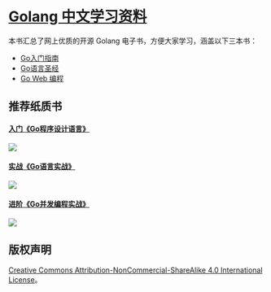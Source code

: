 # [Golang 中文学习资料](http://go.wuhaolin.cn/)
本书汇总了网上优质的开源 Golang 电子书，方便大家学习，涵盖以下三本书：

- [Go入门指南](the-way-to-go/README.md)
- [Go语言圣经](gopl/README.md)
- [Go Web 编程](build-web-application-with-golang/README.md)

## 推荐纸质书

<h4><a href="https://union-click.jd.com/jdc?e=&p=AyIGZRhZFwsQAlIfWxwyEgRVEl0dCxs3EUQDS10iXhBeGlcJDBkNXg9JHU4YDk5ER1xOGRNLGEEcVV8BXURFUFdfC0RVU1JRUy1OVxUBEg5TE1IcMmkAC3s%2FbHh7Yl1LLUt1VHwibz9rBXILWStaJQITBlQZXxMCFAVlK1sSMkBpja3tzaejG4Gx1MCKhTdUK1sRChUDVB1fFwQVD10rXBULIl4FRh1RMiI3VitrJQIiBGVZNRADFA9dSAtABxcOAh5cFgBCAQBIUhdXRlNTEwkdBEFXZRlaFAYb" rel="noreferrer">入门《Go程序设计语言》</a></h4>
<a href="https://union-click.jd.com/jdc?e=&p=AyIGZRhZFwsQAlIfWxwyEgRVEl0dCxs3EUQDS10iXhBeGlcJDBkNXg9JHU4YDk5ER1xOGRNLGEEcVV8BXURFUFdfC0RVU1JRUy1OVxUBEg5TE1IcMmkAC3s%2FbHh7Yl1LLUt1VHwibz9rBXILWStaJQITBlQZXxMCFAVlK1sSMkBpja3tzaejG4Gx1MCKhTdUK1sRChUDVB1fFwQVD10rXBULIl4FRh1RMiI3VitrJQIiBGVZNRADFA9dSAtABxcOAh5cFgBCAQBIUhdXRlNTEwkdBEFXZRlaFAYb" rel="noreferrer">
    <img src="https://img1.360buyimg.com/n1/jfs/t5248/207/1621269134/210983/67ef6286/5912e2fcN787f6df5.jpg"/>
</a>

<h4><a href="https://union-click.jd.com/jdc?e=&p=AyIGZRhZFwsQAlIfWxwyEgRVGVwdBBc3EUQDS10iXhBeGlcJDBkNXg9JHU4YDk5ER1xOGRNLGEEcVV8BXURFUFdfC0RVU1JRUy1OVxUBEgVSE10QMnAdCU0pEWdPZz5LD3xleQczaDBFGEQLWStaJQITBlQZXxMCFAVlK1sSMkBpja3tzaejG4Gx1MCKhTdUK1sRChUDVB1fEgIbAlIrXBULIl4FRh1RMiI3VitrJQIiBGVZNUYAEwRQGVsTBUUEUR4IRQMbAgdMCxMCFARSTl9ABBADZRlaFAYb" rel="noreferrer">实战《Go语言实战》</a></h4>
<a href="https://union-click.jd.com/jdc?e=&p=AyIGZRhZFwsQAlIfWxwyEgRVGVwdBBc3EUQDS10iXhBeGlcJDBkNXg9JHU4YDk5ER1xOGRNLGEEcVV8BXURFUFdfC0RVU1JRUy1OVxUBEgVSE10QMnAdCU0pEWdPZz5LD3xleQczaDBFGEQLWStaJQITBlQZXxMCFAVlK1sSMkBpja3tzaejG4Gx1MCKhTdUK1sRChUDVB1fEgIbAlIrXBULIl4FRh1RMiI3VitrJQIiBGVZNUYAEwRQGVsTBUUEUR4IRQMbAgdMCxMCFARSTl9ABBADZRlaFAYb" rel="noreferrer">
    <img src="https://img1.360buyimg.com/n1/jfs/t4120/142/1238030440/302452/3c514bbb/58be1c49N0069fd89.jpg"/>
</a>

<h4><a href="https://union-click.jd.com/jdc?e=&p=AyIGZRhZFwsQAlIfWxwyEgRUHFkVBxI3EUQDS10iXhBeGlcJDBkNXg9JHU4YDk5ER1xOGRNLGEEcVV8BXURFUFdfC0RVU1JRUy1OVxUBEwBXG14VMnBvFEwzRhxJZRJbJ05FE3E2ZwYQUVQLWStaJQITBlQZXxMCFAVlK1sSMkBpja3tzaejG4Gx1MCKhTdUK1sRChUDVB1fHQIRAVUrXBULIl4FRh1RMiI3VitrJQIiBGVZNRILEQ9SElsWUhUDUh4OFAoaDlZMXUILG1VQTA4UVhMAZRlaFAYb" rel="noreferrer">进阶《Go并发编程实战》</a></h4>
<a href="https://union-click.jd.com/jdc?e=&p=AyIGZRhZFwsQAlIfWxwyEgRUHFkVBxI3EUQDS10iXhBeGlcJDBkNXg9JHU4YDk5ER1xOGRNLGEEcVV8BXURFUFdfC0RVU1JRUy1OVxUBEwBXG14VMnBvFEwzRhxJZRJbJ05FE3E2ZwYQUVQLWStaJQITBlQZXxMCFAVlK1sSMkBpja3tzaejG4Gx1MCKhTdUK1sRChUDVB1fHQIRAVUrXBULIl4FRh1RMiI3VitrJQIiBGVZNRILEQ9SElsWUhUDUh4OFAoaDlZMXUILG1VQTA4UVhMAZRlaFAYb" rel="noreferrer">
    <img src="https://img1.360buyimg.com/n1/jfs/t5785/339/2011006819/38488/9e715cbd/592bf171Ne45f43a2.jpg"/>
</a>

## 版权声明
[Creative Commons Attribution-NonCommercial-ShareAlike 4.0 International License](http://creativecommons.org/licenses/by-nc-sa/4.0/)。
